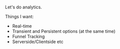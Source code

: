Let's do analytics.

Things I want:
  - Real-time
  - Transient and Persistent options (at the same time)
  - Funnel Tracking
  - Serverside/Clientside etc
